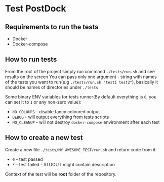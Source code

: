 # Test PostDock

## Requirements to run the tests

* Docker
* Docker-compose

## How to run tests

From the root of the project simply run command `./tests/run.sh` and see results on the screen
You can pass only one argument - string with names of the tests you want to run(e.g `./tests/run.sh "test1 test2"`), basically it should be names of directories under `./tests`

Some binary ENV variables for tests runner(By default everything is `0`, you can set it to `1` or any non-zero value):

* `NO_COLOURS` - disable fancy coloured output
* `DEBUG` - will output everything from tests scripts
* `NO_CLEANUP` - will not destroy `docker-compose` environment after each test

## How to create a new test

Create a new file `./tests/MY_AWESOME_TEST/run.sh` and return code from it:

* `0` - test passed
* `*` - test failed - STDOUT might contain description

Context of the test will be **root** folder of the repository.